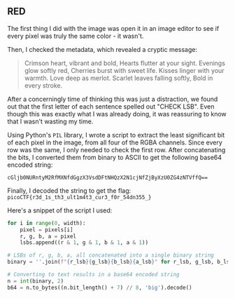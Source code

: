 ## RED

The first thing I did with the image was open it in an image editor to see if every pixel was truly the same color - it wasn't. 

Then, I checked the metadata, which revealed a cryptic message:

> Crimson heart, vibrant and bold, Hearts flutter at your sight. Evenings glow softly red, Cherries burst with sweet life. Kisses linger with your warmth. Love deep as merlot. Scarlet leaves falling softly, Bold in every stroke.

After a concerningly time of thinking this was just a distraction, we found out that the first letter of each sentence spelled out "CHECK LSB". Even though this was exactly what I was already doing, it was reassuring to know that I wasn't wasting my time.

Using Python's `PIL` library, I wrote a script to extract the least significant bit of each pixel in the image, from all four of the RGBA channels. Since every row was the same, I only needed to check the first row. After concatenating the bits, I converted them from binary to ASCII to get the following base64 encoded string:

`cGljb0NURntyM2RfMXNfdGgzX3VsdDFtNHQzX2N1cjNfZjByXzU0ZG4zNTVffQ==`

Finally, I decoded the string to get the flag: `picoCTF{r3d_1s_th3_ult1m4t3_cur3_f0r_54dn355_}`

Here's a snippet of the script I used:

```python
for i in range(0, width):
    pixel = pixels[i]
    r, g, b, a = pixel
    lsbs.append((r & 1, g & 1, b & 1, a & 1))

# LSBs of r, g, b, a, all concatenated into a single binary string 
binary = ''.join(f"{r_lsb}{g_lsb}{b_lsb}{a_lsb}" for r_lsb, g_lsb, b_lsb, a_lsb in lsbs)

# Converting to text results in a base64 encoded string
n = int(binary, 2)
b64 = n.to_bytes((n.bit_length() + 7) // 8, 'big').decode()
```